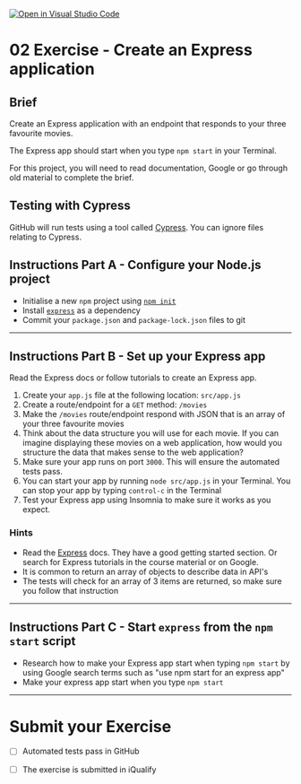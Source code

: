 [![Open in Visual Studio Code](https://classroom.github.com/assets/open-in-vscode-718a45dd9cf7e7f842a935f5ebbe5719a5e09af4491e668f4dbf3b35d5cca122.svg)](https://classroom.github.com/online_ide?assignment_repo_id=11084248&assignment_repo_type=AssignmentRepo)
# 02 Exercise - Create an Express application 

## Brief

Create an Express application with an endpoint that responds to your three favourite movies.

The Express app should start when you type `npm start` in your Terminal. 

For this project, you will need to read documentation, Google or go through old material to complete the brief.

## Testing with Cypress

GitHub will run tests using a tool called [Cypress](https://www.cypress.io/). You can ignore files relating to Cypress.

## Instructions Part A - Configure your Node.js project

- Initialise a new `npm` project using [`npm init`](https://docs.npmjs.com/cli/v7/commands/npm-init)
- Install [`express`](https://www.npmjs.com/package/express) as a dependency
- Commit your `package.json` and `package-lock.json` files to git

---

## Instructions Part B - Set up your Express app

Read the Express docs or follow tutorials to create an Express app.

1. Create your `app.js` file at the following location: `src/app.js`
2. Create a route/endpoint for a `GET` method: `/movies`
3. Make the `/movies` route/endpoint respond with JSON that is an array of your three favourite movies
4. Think about the data structure you will use for each movie. If you can imagine displaying these movies on a web application, how would you structure the data that makes sense to the web application?
5. Make sure your app runs on port `3000`. This will ensure the automated tests pass.
6. You can start your app by running `node src/app.js` in your Terminal. You can stop your app by typing `control-c` in the Terminal
7. Test your Express app using Insomnia to make sure it works as you expect.

### Hints

- Read the [Express](https://expressjs.com/) docs. They have a good getting started section. Or search for Express tutorials in the course material or on Google.
- It is common to return an array of objects to describe data in API's
- The tests will check for an array of 3 items are returned, so make sure you follow that instruction

---

## Instructions Part C - Start `express` from the `npm start` script

- Research how to make your Express app start when typing `npm start` by using Google search terms such as "use npm start for an express app"
- Make your express app start when you type `npm start`

--- 

# Submit your Exercise

- [ ] Automated tests pass in GitHub
- [ ] The exercise is submitted in iQualify


